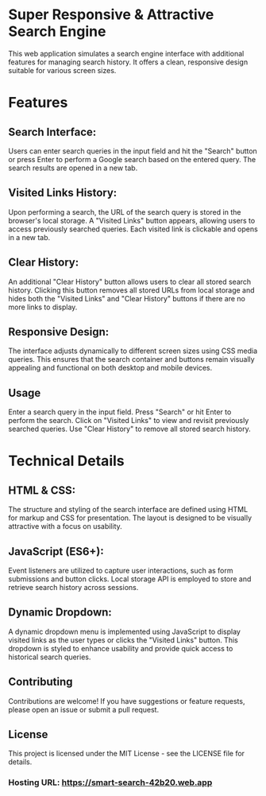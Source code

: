 # Super Responsive & Attractive Search Engine
This web application simulates a search engine interface with additional features for managing search history. It offers a clean, responsive design suitable for various screen sizes.

# Features
## Search Interface:
Users can enter search queries in the input field and hit the "Search" button or press Enter to perform a Google search based on the entered query. The search results are opened in a new tab.

## Visited Links History:
Upon performing a search, the URL of the search query is stored in the browser's local storage. A "Visited Links" button appears, allowing users to access previously searched queries. Each visited link is clickable and opens in a new tab.

## Clear History:
An additional "Clear History" button allows users to clear all stored search history. Clicking this button removes all stored URLs from local storage and hides both the "Visited Links" and "Clear History" buttons if there are no more links to display.

## Responsive Design:
The interface adjusts dynamically to different screen sizes using CSS media queries. This ensures that the search container and buttons remain visually appealing and functional on both desktop and mobile devices.

## Usage
Enter a search query in the input field.
Press "Search" or hit Enter to perform the search.
Click on "Visited Links" to view and revisit previously searched queries.
Use "Clear History" to remove all stored search history.

# Technical Details
## HTML & CSS:
The structure and styling of the search interface are defined using HTML for markup and CSS for presentation. The layout is designed to be visually attractive with a focus on usability.

## JavaScript (ES6+):
Event listeners are utilized to capture user interactions, such as form submissions and button clicks. Local storage API is employed to store and retrieve search history across sessions.

## Dynamic Dropdown:
A dynamic dropdown menu is implemented using JavaScript to display visited links as the user types or clicks the "Visited Links" button. This dropdown is styled to enhance usability and provide quick access to historical search queries.

## Contributing
 Contributions are welcome! If you have suggestions or feature requests, please open an issue or submit a pull request.

## License
This project is licensed under the MIT License - see the LICENSE file for details.
### Hosting URL: https://smart-search-42b20.web.app
